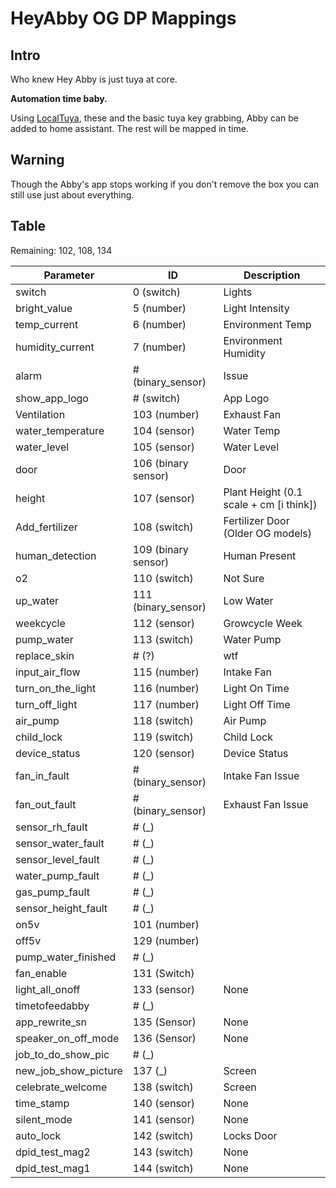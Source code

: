 # HeyAbby OG DP Mappings

## Intro

Who knew Hey Abby is just tuya at core.

**Automation time baby.**

Using [LocalTuya](https://github.com/rospogrigio/localtuya), these and the basic tuya key grabbing, Abby can be added to home assistant. The rest will be mapped in time.

## Warning

Though the Abby's app stops working if you don't remove the box you can still use just about everything.

## Table

Remaining:  102, 108, 134

| **Parameter**        | **ID**              | **Description**                         |
| -------------------- | ------------------- | --------------------------------------- |
| switch               | 0 (switch)          | Lights                                  |
| bright_value         | 5 (number)          | Light Intensity                         |
| temp_current         | 6 (number)          | Environment Temp                        |
| humidity_current     | 7 (number)          | Environment Humidity                    |
| alarm                | # (binary_sensor)   | Issue                                   |
| show_app_logo        | # (switch)          | App Logo                                |
| Ventilation          | 103 (number)        | Exhaust Fan                             |
| water_temperature    | 104 (sensor)        | Water Temp                              |
| water_level          | 105 (sensor)        | Water Level                             |
| door                 | 106 (binary sensor) | Door                                    |
| height               | 107 (sensor)        | Plant Height (0.1 scale + cm [i think]) |
| Add_fertilizer       | 108 (switch)        | Fertilizer Door (Older OG models)       |
| human_detection      | 109 (binary sensor) | Human Present                           |
| o2                   | 110 (switch)        | Not Sure                                |
| up_water             | 111 (binary_sensor) | Low Water                               |
| weekcycle            | 112 (sensor)        | Growcycle Week                          |
| pump_water           | 113 (switch)        | Water Pump                              |
| replace_skin         | # (?)               | wtf                                     |
| input_air_flow       | 115 (number)        | Intake Fan                              |
| turn_on_the_light    | 116 (number)        | Light On Time                           |
| turn_off_light       | 117 (number)        | Light Off Time                          |
| air_pump             | 118 (switch)        | Air Pump                                |
| child_lock           | 119 (switch)        | Child Lock                              |
| device_status        | 120 (sensor)        | Device Status                           |
| fan_in_fault         | # (binary_sensor)   | Intake Fan Issue                        |
| fan_out_fault        | # (binary_sensor)   | Exhaust Fan Issue                       |
| sensor_rh_fault      | # (_)               |                                         |
| sensor_water_fault   | # (_)               |                                         |
| sensor_level_fault   | # (_)               |                                         |
| water_pump_fault     | # (_)               |                                         |
| gas_pump_fault       | # (_)               |                                         |
| sensor_height_fault  | # (_)               |                                         |
| on5v                 | 101 (number)        |                                         |
| off5v                | 129 (number)        |                                         |
| pump_water_finished  | # (_)               |                                         |
| fan_enable           | 131 (Switch)        |                                         |
| light_all_onoff      | 133 (sensor)        | None                                    |
| timetofeedabby       | # (_)               |                                         |
| app_rewrite_sn       | 135 (Sensor)        | None                                    |
| speaker_on_off_mode  | 136 (Sensor)        | None                                    |
| job_to_do_show_pic   | # (_)               |                                         |
| new_job_show_picture | 137 (_)             | Screen                                  |
| celebrate_welcome    | 138 (switch)        | Screen                                  |
| time_stamp           | 140 (sensor)        | None                                    |
| silent_mode          | 141 (sensor)        | None                                    |
| auto_lock            | 142 (switch)        | Locks Door                              |
| dpid_test_mag2       | 143 (switch)        | None                                    |
| dpid_test_mag1       | 144 (switch)        | None                                    |
